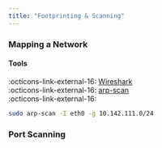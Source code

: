 ```yaml
---
title: "Footprinting & Scanning"
---
```


### Mapping a Network
#### Tools
:octicons-link-external-16: [Wireshark](https://www.wireshark.org/)  
:octicons-link-external-16: [arp-scan](https://github.com/royhills/arp-scan)  
:octicons-link-external-16: []()

``` bash title="arp-scan" linenums="1"
sudo arp-scan -I eth0 -g 10.142.111.0/24
```

### Port Scanning
